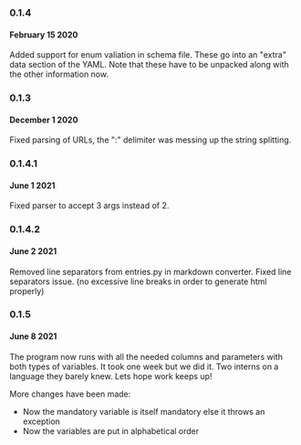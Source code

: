 ### 0.1.4
#### February 15 2020

Added support for enum valiation in schema file. These go into an "extra" data section of the YAML. Note that these have to be unpacked along with the other information now.

### 0.1.3
#### December 1 2020

Fixed parsing of URLs, the ":" delimiter was messing up the string splitting.

### 0.1.4.1
#### June 1 2021

Fixed parser to accept 3 args instead of 2.

### 0.1.4.2
#### June 2 2021

Removed line separators from entries.py in markdown converter.
Fixed line separators issue. (no excessive line breaks in order to generate html properly)

### 0.1.5
#### June 8 2021

The program now runs with all the needed columns and parameters with both types of variables.
It took one week but we did it.
Two interns on a language they barely knew.
Lets hope work keeps up!

More changes have been made:
- Now the mandatory variable is itself mandatory else it throws an exception
- Now the variables are put in alphabetical order